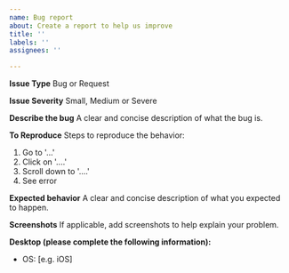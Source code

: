 ```yaml
---
name: Bug report
about: Create a report to help us improve
title: ''
labels: ''
assignees: ''

---
```


**Issue Type**
Bug or Request

**Issue Severity**
Small, Medium or Severe

**Describe the bug**
A clear and concise description of what the bug is.

**To Reproduce**
Steps to reproduce the behavior:
1. Go to '...'
2. Click on '....'
3. Scroll down to '....'
4. See error

**Expected behavior**
A clear and concise description of what you expected to happen.

**Screenshots**
If applicable, add screenshots to help explain your problem.

**Desktop (please complete the following information):**
 - OS: [e.g. iOS]

